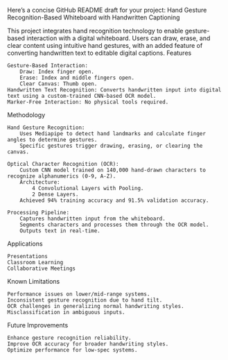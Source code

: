 Here’s a concise GitHub README draft for your project:
Hand Gesture Recognition-Based Whiteboard with Handwritten Captioning

This project integrates hand recognition technology to enable gesture-based interaction with a digital whiteboard. Users can draw, erase, and clear content using intuitive hand gestures, with an added feature of converting handwritten text to editable digital captions.
Features

    Gesture-Based Interaction:
        Draw: Index finger open.
        Erase: Index and middle fingers open.
        Clear Canvas: Thumb open.
    Handwritten Text Recognition: Converts handwritten input into digital text using a custom-trained CNN-based OCR model.
    Marker-Free Interaction: No physical tools required.

Methodology

    Hand Gesture Recognition:
        Uses Mediapipe to detect hand landmarks and calculate finger angles to determine gestures.
        Specific gestures trigger drawing, erasing, or clearing the canvas.

    Optical Character Recognition (OCR):
        Custom CNN model trained on 140,000 hand-drawn characters to recognize alphanumerics (0-9, A-Z).
        Architecture:
            4 Convolutional Layers with Pooling.
            2 Dense Layers.
        Achieved 94% training accuracy and 91.5% validation accuracy.

    Processing Pipeline:
        Captures handwritten input from the whiteboard.
        Segments characters and processes them through the OCR model.
        Outputs text in real-time.

Applications

    Presentations
    Classroom Learning
    Collaborative Meetings

Known Limitations

    Performance issues on lower/mid-range systems.
    Inconsistent gesture recognition due to hand tilt.
    OCR challenges in generalizing normal handwriting styles.
    Misclassification in ambiguous inputs.

Future Improvements

    Enhance gesture recognition reliability.
    Improve OCR accuracy for broader handwriting styles.
    Optimize performance for low-spec systems.
